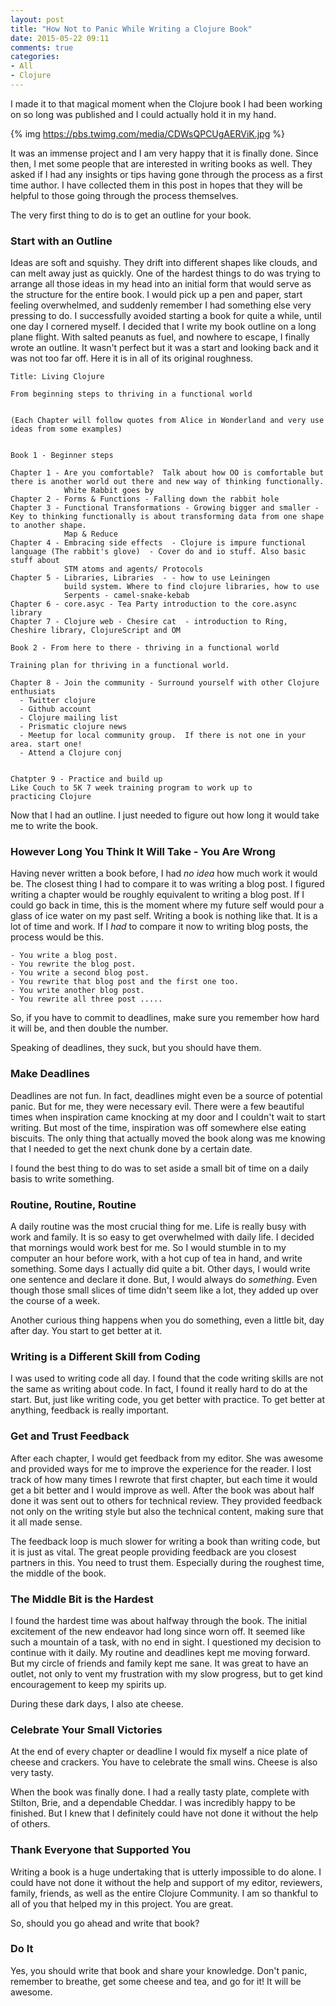 ```yaml
---
layout: post
title: "How Not to Panic While Writing a Clojure Book"
date: 2015-05-22 09:11
comments: true
categories:
- All
- Clojure
---
```


I made it to that magical moment when the Clojure book I had been working on so long was published and I could actually hold it in my hand.

{% img https://pbs.twimg.com/media/CDWsQPCUgAERViK.jpg %}

It was an immense project and I am very happy that it is finally done.  Since then, I met some people that are interested in writing books as well.
They asked if I had any insights or tips having gone through the process as a first time author.  I have collected them in this post in hopes that they will be helpful to those going through the process themselves.

The very first thing to do is to get an outline for your book.


### Start with an Outline

Ideas are soft and squishy.  They drift into different shapes like clouds, and can melt away just as quickly.  One of the hardest things to do was trying to arrange all those ideas in my head into an initial form that would serve as the structure for the entire book.  I would pick up a pen and paper, start feeling overwhelmed, and suddenly remember I had something else very pressing to do.  I successfully avoided starting a book for quite a while, until one day I cornered myself.  I decided that I write my book outline on a long plane flight.  With salted peanuts as fuel, and nowhere to escape, I finally wrote an outline.  It wasn't perfect but it was a start and looking back and it was not too far off.  Here it is in all of its original roughness.

```
Title: Living Clojure

From beginning steps to thriving in a functional world


(Each Chapter will follow quotes from Alice in Wonderland and very use ideas from some examples)


Book 1 - Beginner steps

Chapter 1 - Are you comfortable?  Talk about how OO is comfortable but there is another world out there and new way of thinking functionally.
            White Rabbit goes by
Chapter 2 - Forms & Functions - Falling down the rabbit hole
Chapter 3 - Functional Transformations - Growing bigger and smaller - Key to thinking functionally is about transforming data from one shape to another shape.
            Map & Reduce
Chapter 4 - Embracing side effects  - Clojure is impure functional language (The rabbit's glove)  - Cover do and io stuff. Also basic stuff about 
            STM atoms and agents/ Protocols
Chapter 5 - Libraries, Libraries  - - how to use Leiningen
            build system. Where to find clojure libraries, how to use
            Serpents - camel-snake-kebab
Chapter 6 - core.asyc - Tea Party introduction to the core.async library
Chapter 7 - Clojure web - Chesire cat  - introduction to Ring, Cheshire library, ClojureScript and OM 

Book 2 - From here to there - thriving in a functional world

Training plan for thriving in a functional world.

Chapter 8 - Join the community - Surround yourself with other Clojure enthusiats
  - Twitter clojure
  - Github account
  - Clojure mailing list
  - Prismatic clojure news
  - Meetup for local community group.  If there is not one in your area. start one!
  - Attend a Clojure conj


Chatpter 9 - Practice and build up 
Like Couch to 5K 7 week training program to work up to
practicing Clojure

```

Now that I had an outline.  I just needed to figure out how long it would take me to write the book.

### However Long You Think It Will Take - You Are Wrong

Having never written a book before, I had _no idea_ how much work it would be.  The closest thing I had to compare it to was writing a blog post.  I figured writing a chapter would be roughly equivalent to writing a blog post.  If I could go back in time, this is the moment where my future self would pour a glass of ice water on my past self.  Writing a book is nothing like that.  It is a lot of time and work.  If I _had_ to compare it now to writing blog posts, the process would be this.

    - You write a blog post.
    - You rewrite the blog post.
    - You write a second blog post.
    - You rewrite that blog post and the first one too.
    - You write another blog post.
    - You rewrite all three post .....


So, if you have to commit to deadlines, make sure you remember how hard it will be, and then double the number.

Speaking of deadlines, they suck, but you should have them.

### Make Deadlines

Deadlines are not fun.  In fact, deadlines might even be a source of potential panic.  But for me, they were necessary evil.  There were a few beautiful times when inspiration came knocking at my door and I couldn't wait to start writing.  But most of the time, inspiration was off somewhere else eating biscuits.  The only thing that actually moved the book along was me knowing that I needed to get the next chunk done by a certain date.

I found the best thing to do was to set aside a small bit of time on a daily basis to write something.

### Routine, Routine, Routine

A daily routine was the most crucial thing for me.  Life is really busy with work and family.  It is so easy to get overwhelmed with daily life.  I decided that mornings would work best for me.  So I would stumble in to my computer an hour before work, with a hot cup of tea in hand, and write something.  Some days I actually did quite a bit.  Other days, I would write one sentence and declare it done.  But, I would always do _something_.  Even though those small slices of time didn't seem like a lot, they added up over the course of a week.

Another curious thing happens when you do something, even a little bit, day after day.  You start to get better at it.

###  Writing is a Different Skill from Coding

I was used to writing code all day.  I found that the code writing skills are not the same as writing about code.  In fact, I found it really hard to do at the start.  But, just like writing code, you get better with practice.  To get better at anything, feedback is really important.

### Get and Trust Feedback

After each chapter, I would get feedback from my editor.  She was awesome and provided ways for me to improve the experience for the reader.  I lost track of how many times I rewrote that first chapter, but each time it would get a bit better and I would improve as well.  After the book was about half done it was sent out to others for technical review.  They provided feedback not only on the writing style but also the technical content, making sure that it all made sense.

The feedback loop is much slower for writing a book than writing code, but it is just as vital.  The great people providing feedback are you closest partners in this.  You need to trust them.  Especially during the roughest time, the middle of the book.


### The Middle Bit is the Hardest

I found the hardest time was about halfway through the book.  The initial excitement of the new endeavor had long since worn off.  It seemed like such a mountain of a task, with no end in sight.  I questioned my decision to continue with it daily.  My routine and deadlines kept me moving forward.  But my circle of friends and family kept me sane.  It was great to have an outlet, not only to vent my frustration with my slow progress, but to get kind encouragement to keep my spirits up.

During these dark days, I also ate cheese.

### Celebrate Your Small Victories

At the end of every chapter or deadline I would fix myself a nice plate of cheese and crackers.  You have to celebrate the small wins.  Cheese is also very tasty.

When the book was finally done.  I had a really tasty plate, complete with Stilton, Brie, and a dependable Cheddar.  I was incredibly happy to be finished. But I knew that I definitely could have not done it without the help of others.

### Thank Everyone that Supported You

Writing a book is a huge undertaking that is utterly impossible to do alone.  I could have not done it without the help and support of my editor, reviewers, family, friends, as well as the entire Clojure Community.  I am so thankful to all of you that helped my in this project.  You are great.

So, should you go ahead and write that book?

### Do It

Yes, you should write that book and share your knowledge.  Don't panic, remember to breathe, get some cheese and tea, and go for it!  It will be awesome.


